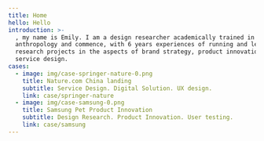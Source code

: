```yaml
---
title: Home
hello: Hello
introduction: >-
  , my name is Emily. I am a design researcher academically trained in design
  anthropology and commence, with 6 years experiences of running and leading
  research projects in the aspects of brand strategy, product innovation and
  service design.
cases:
  - image: img/case-springer-nature-0.png
    title: Nature.com China landing
    subtitle: Service Design. Digital Solution. UX design.
    link: case/springer-nature
  - image: img/case-samsung-0.png
    title: Samsung Pet Product Innovation
    subtitle: Design Research. Product Innovation. User testing.
    link: case/samsung
---
```

